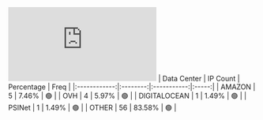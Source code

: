 ![Diagramm](https://github.com/obajay/StateSync-snapshots/blob/main/Projects/Sge/1/README.md)
| Data Center | IP Count | Percentage | Freq |
|:------------:|:--------:|:-----------:|:-----:|
| AMAZON | 5 | 7.46% | 🟢 |
| OVH | 4 | 5.97% | 🟢 |
| DIGITALOCEAN | 1 | 1.49% | 🟢 |
| PSINet | 1 | 1.49% | 🟢 |
| OTHER | 56 | 83.58% | 🟢 |